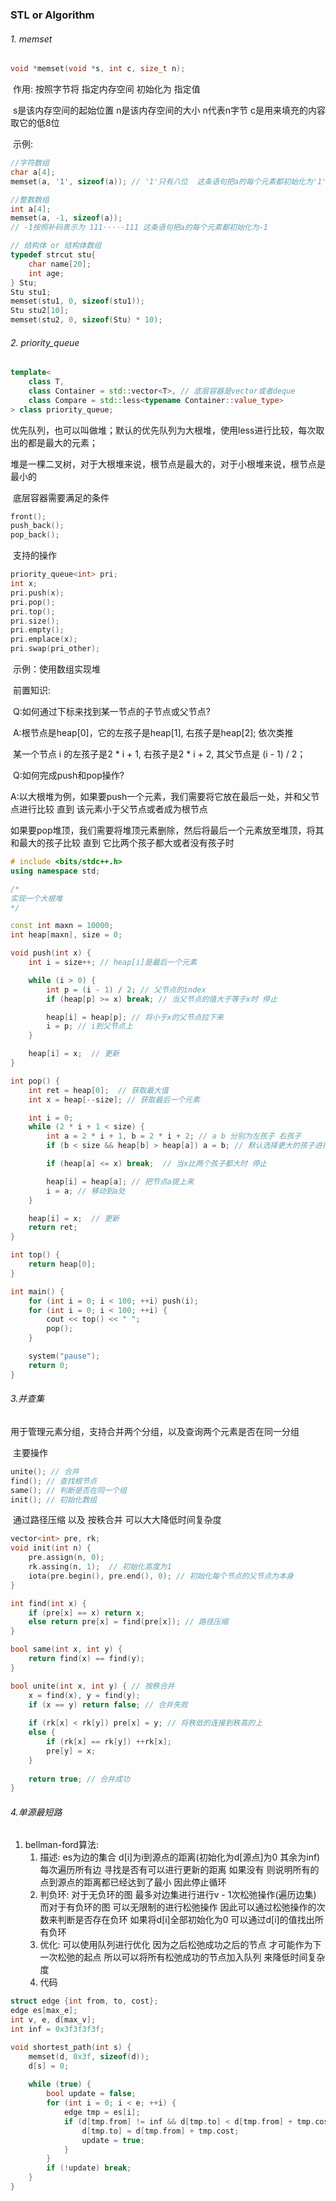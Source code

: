 ### STL or Algorithm

###### 	1. memset

```cpp
void *memset(void *s, int c, size_t n);
```

​	作用: 按照字节将 指定内存空间 初始化为 指定值

​	s是该内存空间的起始位置 	n是该内存空间的大小  n代表n字节		c是用来填充的内容 取它的低8位

​	示例: 

```cpp
//字符数组
char a[4];
memset(a, '1', sizeof(a)); // '1'只有八位  这条语句把a的每个元素都初始化为'1'

//整数数组
int a[4];
memset(a, -1, sizeof(a)); 
// -1按照补码表示为 111·····111 这条语句把a的每个元素都初始化为-1

// 结构体 or 结构体数组
typedef strcut stu{
    char name[20];
    int age;
} Stu;
Stu stu1;
memset(stu1, 0, sizeof(stu1));
Stu stu2[10]; 
memset(stu2, 0, sizeof(Stu) * 10);
```

###### 2. priority_queue

```cpp
template<
    class T,
    class Container = std::vector<T>, // 底层容器是vector或者deque
    class Compare = std::less<typename Container::value_type>
> class priority_queue;
```

​	优先队列，也可以叫做堆；默认的优先队列为大根堆，使用less进行比较，每次取出的都是最大的元素；

​	堆是一棵二叉树，对于大根堆来说，根节点是最大的，对于小根堆来说，根节点是最小的

​	底层容器需要满足的条件

```cpp
front();
push_back();
pop_back();
```

​	支持的操作

```cpp
priority_queue<int> pri;
int x;
pri.push(x);
pri.pop();
pri.top();
pri.size();
pri.empty();
pri.emplace(x);
pri.swap(pri_other);
```

​	示例：使用数组实现堆

​		前置知识: 

​			Q:如何通过下标来找到某一节点的子节点或父节点?

​			A:根节点是heap[0]，它的左孩子是heap[1], 右孩子是heap[2]; 依次类推

​			    某一个节点 i 的左孩子是2 * i + 1, 右孩子是2 * i + 2, 其父节点是 (i - 1) / 2；

​			Q:如何完成push和pop操作?

​			A:以大根堆为例，如果要push一个元素，我们需要将它放在最后一处，并和父节点进行比较 直到 该元素小于父节点或者成为根节点

​				如果要pop堆顶，我们需要将堆顶元素删除，然后将最后一个元素放至堆顶，将其和最大的孩子比较 直到 它比两个孩子都大或者没有孩子时

```cpp
# include <bits/stdc++.h>
using namespace std;

/*
实现一个大根堆
*/

const int maxn = 10000;
int heap[maxn], size = 0;

void push(int x) {
    int i = size++; // heap[i]是最后一个元素

    while (i > 0) {
        int p = (i - 1) / 2; // 父节点的index
        if (heap[p] >= x) break; // 当父节点的值大于等于x时 停止

        heap[i] = heap[p]; // 将小于x的父节点拉下来
        i = p; // i到父节点上
    }

    heap[i] = x;  // 更新
}

int pop() {
    int ret = heap[0];  // 获取最大值
    int x = heap[--size]; // 获取最后一个元素

    int i = 0;
    while (2 * i + 1 < size) {
        int a = 2 * i + 1, b = 2 * i + 2; // a b 分别为左孩子 右孩子 
        if (b < size && heap[b] > heap[a]) a = b; // 默认选择更大的孩子进行比较

        if (heap[a] <= x) break;  // 当x比两个孩子都大时 停止

        heap[i] = heap[a]; // 把节点a提上来
        i = a; // 移动到a处
    }

    heap[i] = x;  // 更新
    return ret;
}

int top() {
    return heap[0];
}

int main() {
    for (int i = 0; i < 100; ++i) push(i);
    for (int i = 0; i < 100; ++i) {
        cout << top() << " ";
        pop();
    }

    system("pause");
    return 0;
}
```

###### 3.并查集

​	用于管理元素分组，支持合并两个分组，以及查询两个元素是否在同一分组

​	主要操作

```cpp
unite(); // 合并
find(); // 查找根节点
same(); // 判断是否在同一个组 
init(); // 初始化数组
```

​	通过路径压缩 以及 按秩合并 可以大大降低时间复杂度

```cpp
vector<int> pre, rk;
void init(int n) {
	pre.assign(n, 0);
	rk.assing(n, 1);  // 初始化高度为1
	iota(pre.begin(), pre.end(), 0); // 初始化每个节点的父节点为本身
}

int find(int x) {
    if (pre[x] == x) return x;
    else return pre[x] = find(pre[x]); // 路径压缩
}

bool same(int x, int y) {
    return find(x) == find(y);
}

bool unite(int x, int y) { // 按秩合并
    x = find(x), y = find(y);
    if (x == y) return false; // 合并失败
    
    if (rk[x] < rk[y]) pre[x] = y; // 将秩低的连接到秩高的上
    else {
        if (rk[x] == rk[y]) ++rk[x];
        pre[y] = x;
    }
    
    return true; // 合并成功
}
```

###### 4.单源最短路

1. bellman-ford算法: 
 	1. 描述: es为边的集合  d[i]为i到源点的距离(初始化为d[源点]为0 其余为inf)  每次遍历所有边 寻找是否有可以进行更新的距离  如果没有 则说明所有的点到源点的距离都已经达到了最小  因此停止循环
 	2. 判负环: 对于无负环的图  最多对边集进行进行v - 1次松弛操作(遍历边集)  而对于有负环的图  可以无限制的进行松弛操作  因此可以通过松弛操作的次数来判断是否存在负环  如果将d[i]全部初始化为0  可以通过d[i]的值找出所有负环
 	3. 优化: 可以使用队列进行优化  因为之后松弛成功之后的节点  才可能作为下一次松弛的起点  所以可以将所有松弛成功的节点加入队列 来降低时间复杂度
 	4. 代码

```cpp
struct edge {int from, to, cost};
edge es[max_e];
int v, e, d[max_v];
int inf = 0x3f3f3f3f;

void shortest_path(int s) {
	memset(d, 0x3f, sizeof(d));
	d[s] = 0;
	
	while (true) {
		bool update = false;
		for (int i = 0; i < e; ++i) {
			edge tmp = es[i];
			if (d[tmp.from] != inf && d[tmp.to] < d[tmp.from] + tmp.cost) {
				d[tmp.to] = d[tmp.from] + tmp.cost;
				update = true;
			}
		}
		if (!update) break;
	}
}
```

